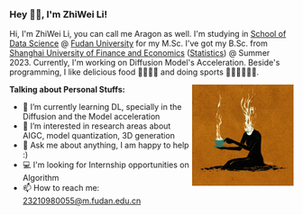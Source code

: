 ### Hey 👋🏽, I'm ZhiWei Li!

Hi, I'm ZhiWei Li, you can call me Aragon as well. I'm studying in [School of Data Science](https://sds.fudan.edu.cn/) @ [Fudan University](https://www.fudan.edu.cn/) for my M.Sc. I've got my B.Sc. from [Shanghai University of Finance and Economics](https://www.sufe.edu.cn/) ([Statistics](https://ssm.sufe.edu.cn/)) @ Summer 2023. Currently, I'm working on Diffusion Model's Acceleration. Beside's programming, I like delicious food 🥗🥩🌮🍣 and doing sports 🏃⛹️‍♂️🏋🏼‍♂️.

<img align="right" alt="GIF" src="cup.gif" width="180" height="180" />

**Talking about Personal Stuffs:**

- 🌱 I’m currently learning DL, specially in the Diffusion and the Model acceleration
- 👀 I’m interested in research areas about AIGC, model quantization, 3D generation
- 💬 Ask me about anything, I am happy to help :)
- 💻 I'm looking for Internship opportunities on Algorithm 
- 📫 How to reach me: 23210980055@m.fudan.edu.cn
